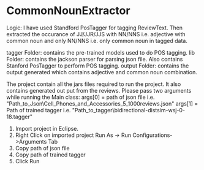 # CommonNounExtractor

Logic: I have used Standford PosTagger for tagging ReviewText. Then extracted the occurance of JJ/JJR/JJS with NN/NNS i.e. adjective with common noun
and only NN/NNS i.e. only common noun in tagged data.
			
tagger Folder: contains the pre-trained models used to do POS tagging.
lib Folder: contains the jackson parser for parsing json file. Also contains Stanford PosTagger to perform POS tagging.
output Folder: contains the output generated which contains adjective and common noun combination.
			

The project contain all the jars files required to run the project. It also contains generated out	put from the reviews.
Please pass two arguments while running the Main class: 
args[0] = path of json file i.e. "Path_to_Json\\Cell_Phones_and_Accessories_5_1000reviews.json"
args[1] = Path of trained tagger i.e. "Path_to_tagger\\bidirectional-distsim-wsj-0-18.tagger"


1. Import project in Eclipse.
2. Right Click on imported project Run As -> Run Configurations->Arguments Tab
3. Copy path of json file
4. Copy path of trained tagger 
5. Click Run
